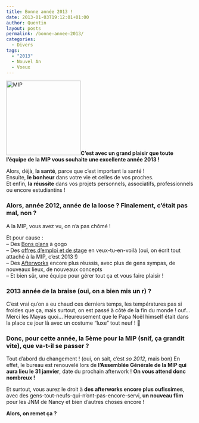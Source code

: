 ```yaml
---
title: Bonne année 2013 !
date: 2013-01-03T19:12:01+01:00
author: Quentin
layout: posts
permalink: /bonne-annee-2013/
categories:
  - Divers
tags:
  - "2013"
  - Nouvel An
  - Voeux
---
```

<img class="alignright" alt="MIP" src="/logo-mip.png" width="200" height="200" style="width:200px;" />**C&#8217;est avec un grand plaisir que toute l&#8217;équipe de la MIP vous souhaite une excellente année 2013 !**

Alors, déjà, **la santé**, parce que c&#8217;est important la santé !  
Ensuite, **le bonheur** dans votre vie et celles de vos proches.  
Et enfin, **la réussite** dans vos projets personnels, associatifs, professionnels ou encore estudiantins !

### Alors, année 2012, année de la loose ? Finalement, c&#8217;était pas mal, non ?

A la MIP, vous avez vu, on n&#8217;a pas chômé !

Et pour cause :  
&#8211; Des <a href="/cat/bons-plans/" target="_blank">Bons plans</a> à gogo  
&#8211; Des <a href="/cat/emplois/" target="_blank">offres d&#8217;emploi et de stage</a> en veux-tu-en-voilà (oui, on écrit tout attaché à la MIP, c&#8217;est 2013 !)  
&#8211; Des <a href="/cat/evenements/" target="_blank">Afterworks</a> encore plus réussis, avec plus de gens sympas, de nouveaux lieux, de nouveaux concepts  
&#8211; Et bien sûr, une équipe pour gérer tout ça et vous faire plaisir !

### 2013 année de la braise (oui, on a bien mis un r) ?

C&#8217;est vrai qu&#8217;on a eu chaud ces derniers temps, les températures pas si froides que ça, mais surtout, on est passé à côté de la fin du monde ! ouf&#8230; Merci les Mayas quoi&#8230; Heureusement que le Papa Noël himself était dans la place ce jour là avec un costume &#8220;luxe&#8221; tout neuf ! 🙂

### Donc, pour cette année, la 5ème pour la MIP (snif, ça grandit vite), que va-t-il se passer ?

Tout d&#8217;abord du changement ! (oui, on sait, c&#8217;est _so 2012_, mais bon) En effet, le bureau est renouvelé lors de **l&#8217;Assemblée Générale de la MIP qui aura lieu le 31 janvier**, date du prochain afterwork ! **On vous attend donc nombreux !**

Et surtout, vous aurez le droit à **des afterworks encore plus oufissimes**, avec des gens-tout-neufs-qui-n&#8217;ont-pas-encore-servi, **un nouveau flim** pour les JNM de Nancy et bien d&#8217;autres choses encore !

**Alors, on remet ça ?**
